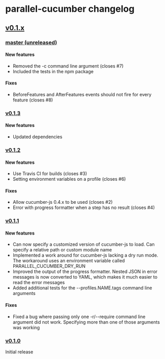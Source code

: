 # parallel-cucumber changelog

## [v0.1.x](https://github.com/simondean/parallel-cucumber-js/compare/v0.1.0...master)

### [master (unreleased)](https://github.com/simondean/parallel-cucumber-js/compare/v0.1.3...master)

#### New features
* Removed the -c command line argument (closes #7)
* Included the tests in the npm package

#### Fixes
* BeforeFeatures and AfterFeatures events should not fire for every feature (closes #8)

### [v0.1.3](https://github.com/simondean/parallel-cucumber-js/compare/v0.1.2...v0.1.3)

#### New features
* Updated dependencies

### [v0.1.2](https://github.com/simondean/parallel-cucumber-js/compare/v0.1.1...v0.1.2)

#### New features
* Use Travis CI for builds (closes #3)
* Setting environment variables on a profile (closes #6)

#### Fixes
* Allow cucumber-js 0.4.x to be used (closes #2)
* Error with progress formatter when a step has no result (closes #4)

### [v0.1.1](https://github.com/simondean/parallel-cucumber-js/compare/v0.1.0...v0.1.1)

#### New features
* Can now specify a customized version of cucumber-js to load.  Can specify a relative path or custom module name
* Implemented a work around for cucumber-js lacking a dry run mode.  The workaround uses an environment variable called PARALLEL_CUCUMBER_DRY_RUN
* Improved the output of the progress formatter.  Nested JSON in error messages is now converted to YAML, which makes it much easier to read the error messages
* Added additional tests for the --profiles.NAME.tags command line arguments

#### Fixes
* Fixed a bug where passing only one -r/--require command line argument did not work.  Specifying more than one of those arguments was working

### [v0.1.0](https://github.com/simondean/parallel-cucumber-js/tree/v0.1.0)

Initial release